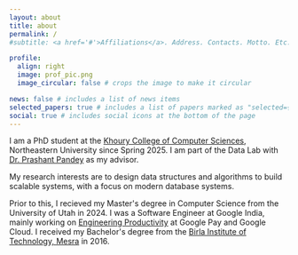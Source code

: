 ```yaml
---
layout: about
title: about
permalink: /
#subtitle: <a href='#'>Affiliations</a>. Address. Contacts. Motto. Etc.

profile:
  align: right
  image: prof_pic.png
  image_circular: false # crops the image to make it circular

news: false # includes a list of news items
selected_papers: true # includes a list of papers marked as "selected={true}"
social: true # includes social icons at the bottom of the page
---
```


I am a PhD student at the [Khoury College of Computer Sciences](https://www.khoury.northeastern.edu/), Northeastern University since Spring 2025. I am part of the Data Lab with [Dr. Prashant Pandey](https://prashantpandey.github.io/) as my advisor. 

My research interests are to design data structures and algorithms to build scalable systems, with a focus on modern database systems.

Prior to this, I recieved my Master's degree in Computer Science from the University of Utah in 2024. I was a Software Engineer at Google India, mainly working on [Engineering Productivity](https://landing.google.com/engprod/) at Google Pay and Google Cloud. I received my Bachelor's degree from the [Birla Institute of Technology, Mesra](https://bitmesra.ac.in) in 2016.
